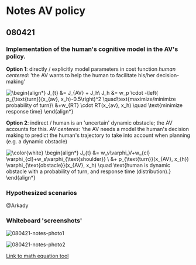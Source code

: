 # Notes AV policy

## 080421

### Implementation of the human's cognitive model in the AV's policy.

**Option 1**: directly / explicitly model parameters in cost function
_human centered_: 'the AV wants to help the human to facilitate his/her decision-making'

![\begin{align*}
J_{t} &= J_{AV} + J_h\\
J_h &= w_p \cdot -\left( p_{\text{turn}}(x_{av}, x_h)-0.5\right)^2 \quad\text{maximize/minimize probability of turn}\\
  &+w_{RT} \cdot RT(x_{av}, x_h) \quad \text{minimize response time}
\end{align*}
](https://render.githubusercontent.com/render/math?math=%5Clarge+%5Cdisplaystyle+%5Cbegin%7Balign%2A%7D%0AJ_%7Bt%7D+%26%3D+J_%7BAV%7D+%2B+J_h%5C%5C%0AJ_h+%26%3D+w_p+%5Ccdot+-%5Cleft%28+p_%7B%5Ctext%7Bturn%7D%7D%28x_%7Bav%7D%2C+x_h%29-0.5%5Cright%29%5E2+%5Cquad%5Ctext%7Bmaximize%2Fminimize+probability+of+turn%7D%5C%5C%0A++%26%2Bw_%7BRT%7D+%5Ccdot+RT%28x_%7Bav%7D%2C+x_h%29+%5Cquad+%5Ctext%7Bminimize+response+time%7D%0A%5Cend%7Balign%2A%7D%0A)


**Option 2**: indirect / human is an 'uncertain' dynamic obstacle; the AV accounts for this.
_AV centeres_: 'the AV needs a model the human's decision making to predict the human's trajectory to take into account when planning (e.g. a dynamic obstacle)

![\color{white}
\begin{align*}
J_{t} &= w_v\varphi_V+w_{cl} \varphi_{cl}+w_s\varphi_{\text{shoulder}} \\
&+ p_{\text{turn}}(x_{AV}, x_{h}) \varphi_{\text{obstacle}}(x_{AV}, x_h) \quad \text{human is dynamic obstacle with a probability of turn, and response time (distribution).}
\end{align*}
](https://render.githubusercontent.com/render/math?math=%5Clarge+%5Cdisplaystyle+%5Ccolor%7Bwhite%7D%0A%5Cbegin%7Balign%2A%7D%0AJ_%7Bt%7D+%26%3D+w_v%5Cvarphi_V%2Bw_%7Bcl%7D+%5Cvarphi_%7Bcl%7D%2Bw_s%5Cvarphi_%7B%5Ctext%7Bshoulder%7D%7D+%5C%5C%0A%26%2B+p_%7B%5Ctext%7Bturn%7D%7D%28x_%7BAV%7D%2C+x_%7Bh%7D%29+%5Cvarphi_%7B%5Ctext%7Bobstacle%7D%7D%28x_%7BAV%7D%2C+x_h%29+%5Cquad+%5Ctext%7Bhuman+is+dynamic+obstacle+with+a+probability+of+turn%2C+and+response+time+%28distribution%29.%7D%0A%5Cend%7Balign%2A%7D%0A)

### Hypothesized scenarios

@Arkady

### Whiteboard 'screenshots'

![080421-notes-photo1](https://user-images.githubusercontent.com/11727203/114230331-528d0c00-9979-11eb-8ab6-66b6ad26ad69.jpg)

![080421-notes-photo2](https://user-images.githubusercontent.com/11727203/114230348-56b92980-9979-11eb-99ce-2313d6f89f6f.jpg)


[Link to math equation tool](https://tex-image-link-generator.herokuapp.com/)
